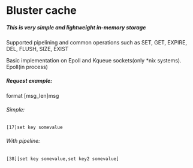 # Bluster cache
#####  This is very simple and lightweight in-memory storage
Supported pipelining and common operations such as SET, GET, EXPIRE, DEL, FLUSH, SIZE, EXIST

Basic implementation on Epoll and Kqueue sockets(only *nix systems). Epoll(in process)

##### Request example:
 format [msg_len]msg

###### Simple:
```
[17]set key somevalue
```

###### With pipeline:
```
[38][set key somevalue,set key2 somevalue]
```
